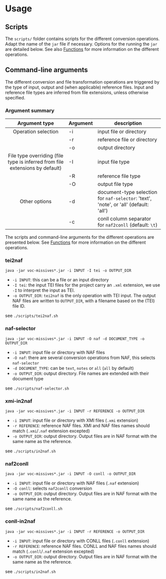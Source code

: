 # Usage
## Scripts
The `scripts/` folder contains scripts for the different conversion operations.
Adapt the name of the `jar` file if necessary.
Options for the running the `jar` are detailed below. See also [Functions](functions.md)
   for more information on the different operations.

## Command-line arguments
The different conversion and file transformation operations are triggered by the
type of input, output and (when applicable) reference files.
Input and reference file types are inferred from file extensions, unless otherwise specified.

### Argument summary

| Argument type | Argument  | description |
| :--------:    | --------- | ----------- |
| Operation selection |   -i      | input file or directory |
|  |   -r      | reference file or directory |
|  |   -o      | output directory |
| File type overriding (file type is inferred from file extensions by default) |  -I      | input file type |
|  | -R      | reference file type |
|  | -O      | output file type |
| Other options | -d | document-type selection for `naf-selector`: 'text', 'note', or 'all' (default: 'all') |
| | -c | conll column separator for `naf2conll` (default: `\t`)| 

The scripts and command-line arguments for the different operations are presented below. See [Functions](functions.md)
for more information on the different operations.

### tei2naf

```jshelllanguage
java -jar voc-missives*.jar -i INPUT -I tei -o OUTPUT_DIR
```

* `-i INPUT`: this can be a file or an input directory 
* `-I tei`: the input TEI files for the project carry an `.xml` extension, we use `-I` to interpret the input as TEI. 
* `-o OUTPUT_DIR`: `tei2naf` is the only operation with TEI input. The output NAF files are written to `OUTPUT_DIR`, with 
a filename based on the (TEI) file ID.

see `./scripts/tei2naf.sh`

### naf-selector

```jshelllanguage
java -jar voc-missives*.jar -i INPUT -O naf -d DOCUMENT_TYPE -o OUTPUT_DIR
```

* `-i INPUT`: input file or directory with NAF files
* `-O naf`: there are several conversion operations from NAF, this selects `naf-selector`
* `-d DOCUMENT_TYPE`: can be `text`, `notes` or `all` (`all` by default)
* `-o OUTPUT_DIR`: output directory. File names are extended with their document type

see `./scripts/naf-selector.sh`

### xmi-in2naf
 
```jshelllanguage
java -jar voc-missives*.jar -i INPUT -r REFERENCE -o OUTPUT_DIR
```

* `-i INPUT`: input file or directory with XMI files (`.xmi` extension)
* `-r REFERENCE`: reference NAF files. XMI and NAF files names should match (`.xmi`/`.naf` extension excepted)
* `-o OUTPUT_DIR`: output directory. Output files are in NAF format with the same name as the reference.

see `./scripts/in2naf.sh`

### naf2conll

```jshelllanguage
java -jar voc-missives*.jar -i INPUT -O conll -o OUTPUT_DIR
```

* `-i INPUT`: input file or directory with NAF files (`.naf` extension)
* `-O conll`: selects `naf2conll` conversion
* `-o OUTPUT_DIR`: output directory. Output files are in NAF format with the same name as the reference.

see `./scripts/naf2conll.sh`

### conll-in2naf

```jshelllanguage
java -jar voc-missives*.jar -i INPUT -r REFERENCE -o OUTPUT_DIR
```

* `-i INPUT`: input file or directory with CONLL files (`.conll` extension)
* `-r REFERENCE`: reference NAF files. CONLL and NAF files names should match (`.conll`/`.naf` extension excepted)
* `-o OUTPUT_DIR`: output directory. Output files are in NAF format with the same name as the reference.

see `./scripts/in2naf.sh`
